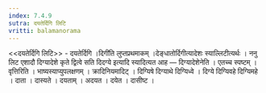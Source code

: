 ```yaml
---
index: 7.4.9
sutra: दयतेर्दिगि लिटि
vritti: balamanorama
---
```


<<दयतेर्दिगि लिटि>> - दयतेर्दिगि ।दिगी॑ति लुप्तप्रथमाकम् ।देङ्धातोर्दिगीत्यादेशः स्याल्लिटीत्यर्थः । ननु लिट एशादौ दिग्यादेशे कृते द्वित्वे सति दिदग्ये इत्यादि स्यादित्यत आह — दिग्यादेशेनेति । एतच्च स्पष्टम् । वृत्तिरिति । भाष्यस्याप्युपलक्षणम् । क्रादिनियमादिट् । दिग्यिषे दिग्याथे दिग्यिध्वे । दिग्ये दिग्यिवहे दिग्यिमहे । दाता । दास्यते । दयताम् । अदयत । दयेत । दासीष्ट ।